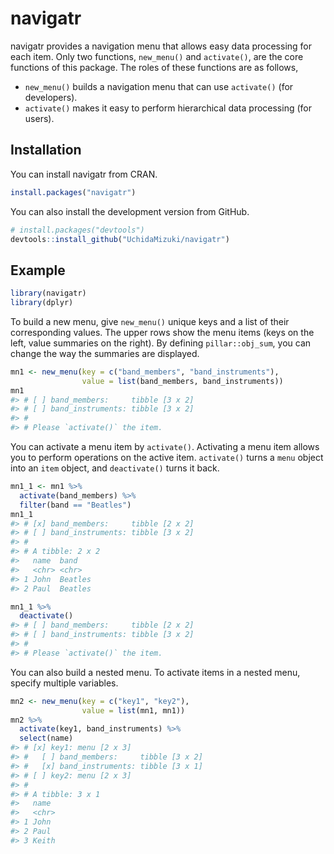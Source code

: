 
<!-- README.md is generated from README.Rmd. Please edit that file -->

# navigatr

<!-- badges: start -->
<!-- badges: end -->

navigatr provides a navigation menu that allows easy data processing for
each item. Only two functions, `new_menu()` and `activate()`, are the
core functions of this package. The roles of these functions are as
follows,

-   `new_menu()` builds a navigation menu that can use `activate()` (for
    developers).
-   `activate()` makes it easy to perform hierarchical data processing
    (for users).

## Installation

You can install navigatr from CRAN.

``` r
install.packages("navigatr")
```

You can also install the development version from GitHub.

``` r
# install.packages("devtools")
devtools::install_github("UchidaMizuki/navigatr")
```

## Example

``` r
library(navigatr)
library(dplyr)
```

To build a new menu, give `new_menu()` unique keys and a list of their
corresponding values. The upper rows show the menu items (keys on the
left, value summaries on the right). By defining `pillar::obj_sum`, you
can change the way the summaries are displayed.

``` r
mn1 <- new_menu(key = c("band_members", "band_instruments"),
                value = list(band_members, band_instruments))
mn1
#> # [ ] band_members:     tibble [3 x 2]
#> # [ ] band_instruments: tibble [3 x 2]
#> # 
#> # Please `activate()` the item.
```

You can activate a menu item by `activate()`. Activating a menu item
allows you to perform operations on the active item. `activate()` turns
a `menu` object into an `item` object, and `deactivate()` turns it back.

``` r
mn1_1 <- mn1 %>%
  activate(band_members) %>%
  filter(band == "Beatles")
mn1_1
#> # [x] band_members:     tibble [2 x 2]
#> # [ ] band_instruments: tibble [3 x 2]
#> # 
#> # A tibble: 2 x 2
#>   name  band   
#>   <chr> <chr>  
#> 1 John  Beatles
#> 2 Paul  Beatles
```

``` r
mn1_1 %>% 
  deactivate()
#> # [ ] band_members:     tibble [2 x 2]
#> # [ ] band_instruments: tibble [3 x 2]
#> # 
#> # Please `activate()` the item.
```

You can also build a nested menu. To activate items in a nested menu,
specify multiple variables.

``` r
mn2 <- new_menu(key = c("key1", "key2"),
                value = list(mn1, mn1))
mn2 %>% 
  activate(key1, band_instruments) %>% 
  select(name)
#> # [x] key1: menu [2 x 3]
#> #   [ ] band_members:     tibble [3 x 2]
#> #   [x] band_instruments: tibble [3 x 1]
#> # [ ] key2: menu [2 x 3]
#> # 
#> # A tibble: 3 x 1
#>   name 
#>   <chr>
#> 1 John 
#> 2 Paul 
#> 3 Keith
```
